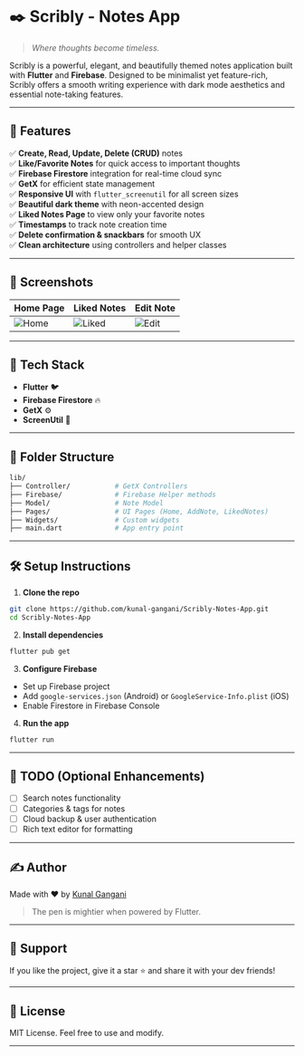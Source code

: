 # ✒️ Scribly - Notes App

> *Where thoughts become timeless.*

Scribly is a powerful, elegant, and beautifully themed notes application built with **Flutter** and **Firebase**. Designed to be minimalist yet feature-rich, Scribly offers a smooth writing experience with dark mode aesthetics and essential note-taking features.

---

## 🚀 Features

✅ **Create, Read, Update, Delete (CRUD)** notes  
✅ **Like/Favorite Notes** for quick access to important thoughts  
✅ **Firebase Firestore** integration for real-time cloud sync  
✅ **GetX** for efficient state management  
✅ **Responsive UI** with `flutter_screenutil` for all screen sizes  
✅ **Beautiful dark theme** with neon-accented design  
✅ **Liked Notes Page** to view only your favorite notes  
✅ **Timestamps** to track note creation time  
✅ **Delete confirmation & snackbars** for smooth UX  
✅ **Clean architecture** using controllers and helper classes  

---

## 📸 Screenshots

| Home Page | Liked Notes | Edit Note |
|----------|-------------|-----------|
| ![Home](https://user-images.githubusercontent.com/yourhome.png) | ![Liked](https://user-images.githubusercontent.com/yourliked.png) | ![Edit](https://user-images.githubusercontent.com/youredit.png) |

---

## 🧠 Tech Stack

- **Flutter** 🐦
- **Firebase Firestore** 🔥
- **GetX** ⚙️
- **ScreenUtil** 📱

---

## 📁 Folder Structure

```bash
lib/
├── Controller/           # GetX Controllers
├── Firebase/             # Firebase Helper methods
├── Model/                # Note Model
├── Pages/                # UI Pages (Home, AddNote, LikedNotes)
├── Widgets/              # Custom widgets
├── main.dart             # App entry point
```

---

## 🛠 Setup Instructions

1. **Clone the repo**
```bash
git clone https://github.com/kunal-gangani/Scribly-Notes-App.git
cd Scribly-Notes-App
```

2. **Install dependencies**
```bash
flutter pub get
```

3. **Configure Firebase**
- Set up Firebase project
- Add `google-services.json` (Android) or `GoogleService-Info.plist` (iOS)
- Enable Firestore in Firebase Console

4. **Run the app**
```bash
flutter run
```

---

## 📌 TODO (Optional Enhancements)

- [ ] Search notes functionality
- [ ] Categories & tags for notes
- [ ] Cloud backup & user authentication
- [ ] Rich text editor for formatting

---

## ✍️ Author

Made with ❤️ by [Kunal Gangani](https://github.com/kunal-gangani)  
> The pen is mightier when powered by Flutter.

---

## 🌟 Support
If you like the project, give it a star ⭐ and share it with your dev friends!

---

## 📃 License

MIT License. Feel free to use and modify.

---
